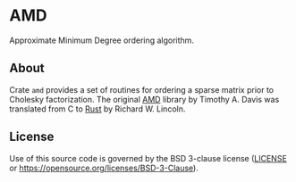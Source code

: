 # AMD

Approximate Minimum Degree ordering algorithm.

## About

Crate `amd` provides a set of routines for ordering a sparse matrix prior
to Cholesky factorization. The original [AMD](http://suitesparse.com/)
library by Timothy A. Davis was translated from C to [Rust](https://rustlang.org)
by Richard W. Lincoln.

## License

Use of this source code is governed by the BSD 3-clause license
([LICENSE](LICENSE) or https://opensource.org/licenses/BSD-3-Clause).
